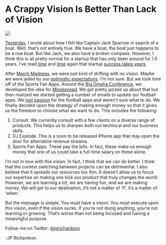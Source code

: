 <!--
id: 864587591
link: http://techneur.com/post/864587591/a-crappy-vision-is-better-than-lack-of-vision
slug: a-crappy-vision-is-better-than-lack-of-vision
date: Tue Jul 27 2010 00:01:00 GMT-0500 (CDT)
publish: 2010-07-027
tags: reflect7
-->


A Crappy Vision Is Better Than Lack of Vision
=============================================

![](http://media.tumblr.com/tumblr_l675tdi47q1qzbc4f.jpg)

[Yesterday](http://techneur.com/post/859911519/which-is-better-the-journey-or-the-destination),
I wrote about how I felt like Captain Jack Sparrow in search of a boat.
Well, that’s not entirely true. We have a boat, the boat just happens to
be a row boat. But like Jack, we also have a broken compass. However, I
think this is all pretty normal for a startup that has only been around
for 1.5 years. I’ve read
[time](http://www.codinghorror.com/blog/2009/01/overnight-success-it-takes-years.html)
and
[time](http://37signals.com/svn/posts/1624-overnight-success-takes-years)
again that startup [success takes
years](http://techneur.com/post/636853872/patience-success-takes-years).

After [March
Madness](http://techneur.com/post/443135737/iphone-company-struggle-2),
we were just kind of drifting with no vision. Maybe we were jaded by
our [optimistic expectations](http://techneur.com/post/430123326/iphone-company-struggle-1).
I’m not sure. But we took time off of the Sports Fan Apps. Around the
[Big Omaha
Conference](http://techneur.com/post/662289828/big-omaha-2010), we
developed the idea for
[Mindspread](http://techneur.com/post/635311152/announcing-mindspread).
We got pretty jazzed up about that but then realized we started getting
a number of emails to update our football apps. We [lost
passion](http://techneur.com/post/615265667/learning-pains) for the
football apps and weren’t sure what to do. We finally decided upon the
strategy of making enough money so that it gives us the freedom to
choose what we want to do. This includes the following:

1.  Consult. We currently consult with a few clients on a diverse range
    of products. This helps us to sharpen both our technical and our
    business skills.
2.  DJ Explode. This is a soon to be released iPhone app that may open
    the door for alternative revenue streams.
3.  Sports Fan Apps. These pay the bills. In fact, these make us enough
    money that one of us could take a full-time salary on these alone.

I’m not in love with this vision. In fact, I think that we can do
better. I think that the context switching between projects can be
detrimental. I also believe that it spreads our resources too thin. It
doesn’t allow us to focus our expertise on making one kick ass product
that truly changes the world. However, we are learning a lot, we are
having fun, and we are making money. We will get to our destination,
it’s not a matter of ‘if’, it’s a matter of ‘when.’ 

But the message is simple. You must have a vision. You must execute upon
this vision, even if the vision sucks. If you’re not doing anything,
you’re not learning or growing. That’s worse than not being focused and
having a meaningful purpose.

Follow me on Twitter: [@jprichardson](http://twitter.com/jprichardson)

-JP Richardson

